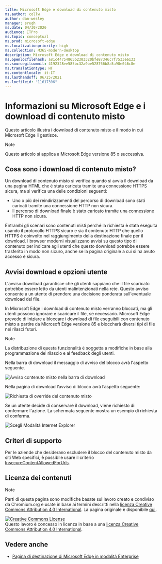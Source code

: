 ```yaml
---
title: Microsoft Edge e download di contenuto misto
ms.author: collw
author: dan-wesley
manager: srugh
ms.date: 04/30/2020
audience: ITPro
ms.topic: conceptual
ms.prod: microsoft-edge
ms.localizationpriority: high
ms.collection: M365-modern-desktop
description: Microsoft Edge e download di contenuto misto
ms.openlocfilehash: a81c44754865b2303320bfe87346c7f7533e6133
ms.sourcegitcommit: 4192328ee585bc32a9be528766b8a5a98e046c8e
ms.translationtype: HT
ms.contentlocale: it-IT
ms.lasthandoff: 06/25/2021
ms.locfileid: "11617306"
---
```

# <a name="learn-about-microsoft-edge-and-mixed-content-downloads"></a>Informazioni su Microsoft Edge e i download di contenuto misto

Questo articolo illustra i download di contenuto misto e il modo in cui Microsoft Edge li gestisce.

>[!NOTE]
>Questo articolo si applica a Microsoft Edge versione 85 o successiva.

## <a name="what-are-mixed-content-downloads"></a>Cosa sono i download di contenuto misto?

Un download di contenuto misto si verifica quando si avvia il download da una pagina HTML che è stata caricata tramite una connessione HTTPS sicura, ma si verifica una delle condizioni seguenti:

- Uno o più dei reindirizzamenti del percorso di download sono stati caricati tramite una connessione HTTP non sicura.
- Il percorso di download finale è stato caricato tramite una connessione HTTP non sicura.

Entrambi gli scenari sono contenuti misti perché la richiesta è stata eseguita usando il protocollo HTTPS sicuro e sia il contenuto HTTP che quello HTTPS è coinvolto nel raggiungimento della destinazione finale per il download. I browser moderni visualizzano avvisi su questo tipo di contenuto per indicare agli utenti che questo download potrebbe essere trasferito in modo non sicuro, anche se la pagina originale a cui si ha avuto accesso è sicura.

## <a name="download-warnings-and-user-options"></a>Avvisi download e opzioni utente

L'avviso download garantisce che gli utenti sappiano che il file scaricato potrebbe essere letto da utenti malintenzionati nella rete. Questo avviso consente a un utente di prendere una decisione ponderata sull'eventuale download del file.

In Microsoft Edge i download di contenuto misto verranno bloccati, ma gli utenti possono ignorare e scaricare il file, se necessario. Microsoft Edge prevede di iniziare a bloccare i download di file eseguibili con contenuto misto a partire da Microsoft Edge versione 85 e bloccherà diversi tipi di file nei rilasci futuri.

> [!NOTE]
> La distribuzione di questa funzionalità è soggetta a modifiche in base alla programmazione del rilascio e al feedback degli utenti.

<!-- The schedule of the block for different filetypes is to be determined and may be impacted by usage data and user feedback. -->

Nella barra di download il messaggio di avviso del blocco avrà l'aspetto seguente.

 ![Avviso contenuto misto nella barra di download](./media/edge-learnmore-mixed-content-downloads/edge-mixed-content-download-tray-warning.png)

Nella pagina di download l’avviso di blocco avrà l’aspetto seguente:

 ![Richiesta di override del contenuto misto](./media/edge-learnmore-mixed-content-downloads/edge-mixed-content-download-page-warning.png)

Se un utente decide di conservare il download, viene richiesto di confermare l'azione. La schermata seguente mostra un esempio di richiesta di conferma.

 ![Scegli Modalità Internet Explorer](./media/edge-learnmore-mixed-content-downloads/edge-mixed-content-download-override.png)

## <a name="supporting-policies"></a>Criteri di supporto

Per le aziende che desiderano escludere il blocco del contenuto misto da siti Web specifici, è possibile usare il criterio [InsecureContentAllowedForUrls](./microsoft-edge-policies.md#insecurecontentallowedforurls).

## <a name="content-license"></a>Licenza dei contenuti

> [!NOTE]
> Parti di questa pagina sono modifiche basate sul lavoro creato e condiviso da Chromium.org e usate in base ai termini descritti nella [licenza Creative Commons Attribution 4.0 International](http://creativecommons.org/licenses/by/4.0/). La pagina originale è disponibile [qui](https://developers.google.com/web/fundamentals/security/prevent-mixed-content/what-is-mixed-content).
  
<a rel="license" href="http://creativecommons.org/licenses/by/4.0/"><img alt="Creative Commons License" style="border-width:0" src="https://i.creativecommons.org/l/by/4.0/88x31.png" /></a><br />Questo lavoro è concesso in licenza in base a una <a rel="license" href="http://creativecommons.org/licenses/by/4.0/">licenza Creative Commons Attribution 4.0 International</a>.

## <a name="see-also"></a>Vedere anche

- [Pagina di destinazione di Microsoft Edge in modalità Enterprise](https://aka.ms/EdgeEnterprise)